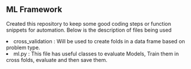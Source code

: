 ## ML Framework

Created this repository to keep some good coding steps or function snippets for automation. Below is the description of
files being used

<li>cross_validation : Will be used to create folds in a data frame based on problem type.
<li>ml.py : This file has useful classes to evaluate Models, Train them in cross folds, evaluate and then save them.

